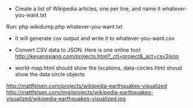* Create a list of Wikipedia articles, one per line, and name it whatever-you-want.txt

Run:
php wikidump.php whatever-you-want.txt

* It will generate csv output and write it to whatever-you-want.csv

* Convert CSV data to JSON. Here is one online tool:
http://keyangxiang.com/projects.html?_ctl=project&_act=csv2json

* world-map.html should show the locations, data-circles.html shoud show the data circle objects


http://mattfelsen.com/projects/wikipedia-earthquakes-visualized
http://mattfelsen.com/img/projects/wikipedia-earthquakes-visualized/wikipedia-earthquakes-visualized.jpg